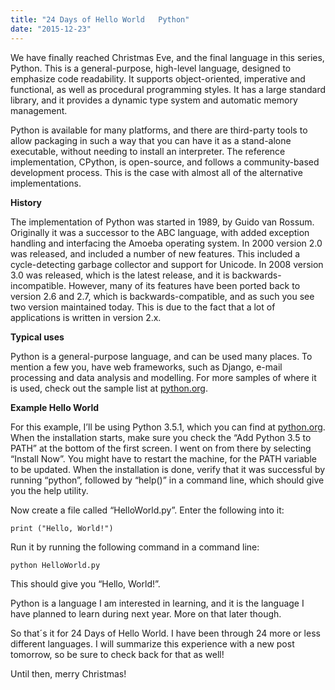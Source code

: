 ```yaml
---
title: "24 Days of Hello World   Python"
date: "2015-12-23"
---
```


We have finally reached Christmas Eve, and the final language in this series, Python. This is a general-purpose, high-level language, designed to emphasize code readability. It supports object-oriented, imperative and functional, as well as procedural programming styles. It has a large standard library, and it provides a dynamic type system and automatic memory management.

Python is available for many platforms, and there are third-party tools to allow packaging in such a way that you can have it as a stand-alone executable, without needing to install an interpreter. The reference implementation, CPython, is open-source, and follows a community-based development process. This is the case with almost all of the alternative implementations.

**History**

The implementation of Python was started in 1989, by Guido van Rossum. Originally it was a successor to the ABC language, with added exception handling and interfacing the Amoeba operating system. In 2000 version 2.0 was released, and included a number of new features. This included a cycle-detecting garbage collector and support for Unicode. In 2008 version 3.0 was released, which is the latest release, and it is backwards-incompatible. However, many of its features have been ported back to version 2.6 and 2.7, which is backwards-compatible, and as such you see two version maintained today. This is due to the fact that a lot of applications is written in version 2.x.

**Typical uses**

Python is a general-purpose language, and can be used many places. To mention a few you, have web frameworks, such as Django, e-mail processing and data analysis and modelling. For more samples of where it is used, check out the sample list at [python.org](https://www.python.org/about/apps/).

**Example Hello World**

For this example, I’ll be using Python 3.5.1, which you can find at [python.org](https://www.python.org/downloads/). When the installation starts, make sure you check the “Add Python 3.5 to PATH” at the bottom of the first screen. I went on from there by selecting “Install Now”. You might have to restart the machine, for the PATH variable to be updated. When the installation is done, verify that it was successful by running “python”, followed by “help()” in a command line, which should give you the help utility.

Now create a file called “HelloWorld.py”. Enter the following into it:

`print ("Hello, World!")`

Run it by running the following command in a command line:

`python HelloWorld.py`

This should give you “Hello, World!”.

Python is a language I am interested in learning, and it is the language I have planned to learn during next year. More on that later though.

So that´s it for 24 Days of Hello World. I have been through 24 more or less different languages. I will summarize this experience with a new post tomorrow, so be sure to check back for that as well!

Until then, merry Christmas!
